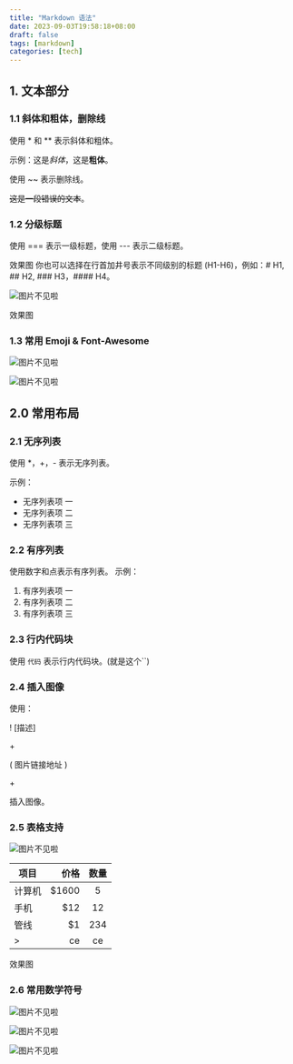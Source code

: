 ```yaml
---
title: "Markdown 语法"
date: 2023-09-03T19:58:18+08:00
draft: false
tags: [markdown]
categories: [tech]
---
```

## 1. 文本部分

### 1.1 斜体和粗体，删除线

使用 * 和 ** 表示斜体和粗体。

示例：这是*斜体*，这是**粗体**。

使用 ~~ 表示删除线。

~~这是一段错误的文本~~。

### 1.2 分级标题

使用 === 表示一级标题，使用 --- 表示二级标题。

效果图
你也可以选择在行首加井号表示不同级别的标题 (H1-H6)，例如：# H1, ## H2, ### H3，#### H4。

![图片不见啦](https://cdn.mahaoliang.tech/images/202309032004153.webp)

效果图

### 1.3 常用 Emoji & Font-Awesome

![图片不见啦](https://cdn.mahaoliang.tech/images/202309032008467.png)

![图片不见啦](https://cdn.mahaoliang.tech/images/202309032008945.webp)

## 2.0 常用布局

### 2.1 无序列表

使用 *，+，- 表示无序列表。

示例：

- 无序列表项 一
- 无序列表项 二
- 无序列表项 三

### 2.2 有序列表

使用数字和点表示有序列表。
示例：

1. 有序列表项 一
2. 有序列表项 二
3. 有序列表项 三

### 2.3 行内代码块

使用 `代码` 表示行内代码块。(就是这个``)

### 2.4 插入图像

使用：

 ! [描述]

$+$

( 图片链接地址 )

$+$

插入图像。

### 2.5 表格支持

![图片不见啦](https://cdn.mahaoliang.tech/images/202309032021518.png)

| 项目        | 价格   |  数量  |
| --------   | -----:  | :----:  |
| 计算机     | \$1600 |   5     |
| 手机        |   \$12   |   12   |
| 管线        |    \$1    |  234  |
| > | ce    |   ce|

效果图

### 2.6 常用数学符号

![图片不见啦](https://cdn.mahaoliang.tech/images/202309032024592.webp)

![图片不见啦](https://cdn.mahaoliang.tech/images/202309032024591.webp)

![图片不见啦](https://cdn.mahaoliang.tech/images/202309032024590.webp)

